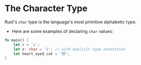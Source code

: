 # The Character Type

Rust's `char` type is the language's most primitive alphabetic type.

- Here are some examples of declaring `char` values:


```rust
fn main() {
    let c = 'z';
    let z: char = 'ℤ'; // with explicit type annotation
    let heart_eyed_cat = '😻';
}
```